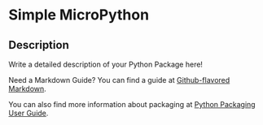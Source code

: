# Simple MicroPython
Description
---

Write a detailed description of your Python Package here!

Need a Markdown Guide? You can find a guide at [Github-flavored Markdown](https://guides.github.com/features/mastering-markdown).

You can also find more information about packaging at [Python Packaging User Guide](https://packaging.python.org/tutorials/packaging-projects/).